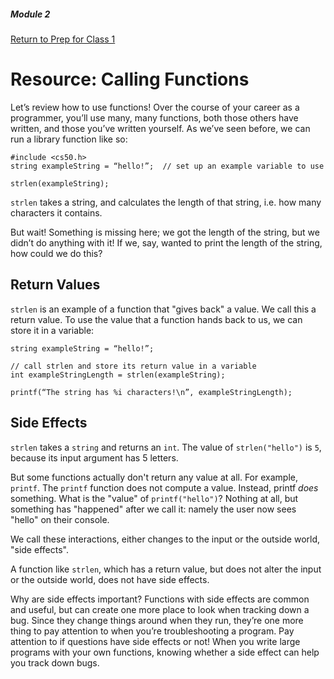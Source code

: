 ##### Module 2
[Return to Prep for Class 1](../../class1-prep)

# Resource: Calling Functions

Let’s review how to use functions!  Over the course of your career as a programmer, you’ll use many, many functions, both those others have written, and those you’ve written yourself. As we’ve seen before, we can run a library function like so:

```
#include <cs50.h>
string exampleString = “hello!”;  // set up an example variable to use

strlen(exampleString);
```

`strlen` takes a string, and calculates the length of that string, i.e. how many characters it contains.

But wait!  Something is missing here; we got the length of the string, but we didn’t do anything with it!  If we, say, wanted to print the length of the string, how could we do this?

## Return Values

`strlen` is an example of a function that "gives back" a value.  We call this a return value.  To use the value that a function hands back to us, we can store it in a variable:

```
string exampleString = “hello!”;

// call strlen and store its return value in a variable
int exampleStringLength = strlen(exampleString);

printf(“The string has %i characters!\n”, exampleStringLength);
```

## Side Effects

`strlen` takes a `string` and returns an `int`. The value of `strlen("hello")` is `5`, because its input argument has 5 letters.

But some functions actually don't return any value at all. For example, `printf`. The `printf` function does not compute a value. Instead, printf *does* something. What is the "value" of `printf("hello")`? Nothing at all, but something has "happened" after we call it: namely the user now sees "hello" on their console.

We call these interactions, either changes to the input or the outside world, "side effects".

A function like `strlen`, which has a return value, but does not alter the input or the outside world, does not have side effects.

Why are side effects important?  Functions with side effects are common and useful, but can create one more place to look when tracking down a bug.  Since they change things around when they run, they’re one more thing to pay attention to when you’re troubleshooting a program.  Pay attention to if questions have side effects or not!  When you write large programs with your own functions, knowing whether a side effect can help you track down bugs.
